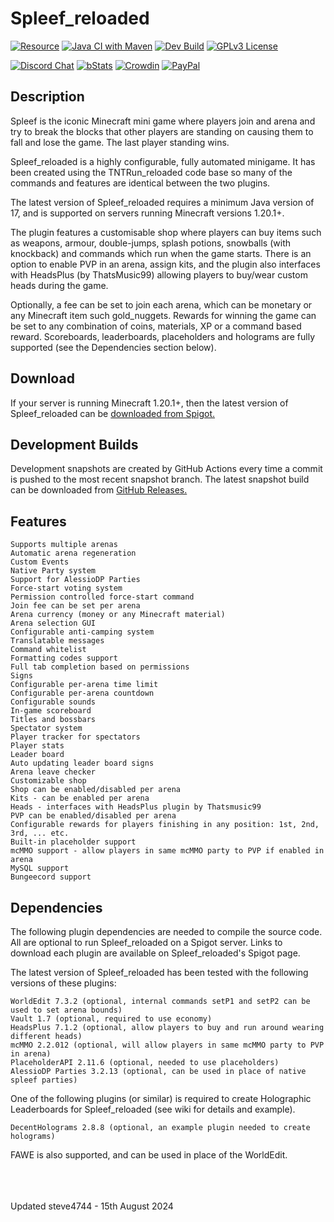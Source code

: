 # Spleef_reloaded

[![Resource](https://img.shields.io/badge/SpigotMC-Resource-orange.svg)](https://www.spigotmc.org/resources/spleef_reloaded-spleef-for-1-13-1-20.53359/)
[![Java CI with Maven](https://github.com/steve4744/Spleef/workflows/Java%20CI%20with%20Maven/badge.svg)](https://github.com/steve4744/Spleef/actions?query=workflow%3A%22Java+CI+with+Maven%22)
[![Dev Build](https://img.shields.io/badge/Dev%20Build-Latest-orange?logo=github-actions)](https://github.com/steve4744/Spleef/releases)
[![GPLv3 License](https://img.shields.io/badge/License-GPL%20v3-yellow.svg)](https://opensource.org/licenses/)


[![Discord Chat](https://img.shields.io/discord/308323056592486420?logo=discord)](https://discord.gg/wFYSAS4)
[![bStats](https://img.shields.io/badge/statistics-bstats-brightgreen.svg)](https://bstats.org/plugin/bukkit/Spleef_reloaded)
[![Crowdin](https://badges.crowdin.net/spleefreloaded/localized.svg)](https://crowdin.com/project/spleefreloaded)
[![PayPal](https://img.shields.io/badge/paypal-donate-yellow?logo=paypal)](https://www.paypal.com/paypalme/steve4744)


## Description

Spleef is the iconic Minecraft mini game where players join and arena and try to break the blocks that other players are standing on causing them to fall and lose the game. The last player standing wins.

Spleef_reloaded is a highly configurable, fully automated minigame. It has been created using the TNTRun_reloaded code base so many of the commands and features are identical between the two plugins.

The latest version of Spleef_reloaded requires a minimum Java version of 17, and is supported on servers running Minecraft versions 1.20.1+.

The plugin features a customisable shop where players can buy items such as weapons, armour, double-jumps, splash potions, snowballs (with knockback) and commands which run when the game starts. There is an option to enable PVP in an arena, assign kits, and the plugin also interfaces with HeadsPlus (by ThatsMusic99) allowing players to buy/wear custom heads during the game.

Optionally, a fee can be set to join each arena, which can be monetary or any Minecraft item such gold_nuggets. Rewards for winning the game can be set to any combination of coins, materials, XP or a command based reward. Scoreboards, leaderboards, placeholders and holograms are fully supported (see the Dependencies section below).


## Download

If your server is running Minecraft 1.20.1+, then the latest version of Spleef\_reloaded can be [downloaded from Spigot.](https://www.spigotmc.org/resources/spleef_reloaded.118673/ "Spleef_reloaded")


## Development Builds

Development snapshots are created by GitHub Actions every time a commit is pushed to the most recent snapshot branch. The latest snapshot build can be downloaded from [GitHub Releases.](https://github.com/steve4744/Spleef/releases "Releases")


## Features

    Supports multiple arenas
    Automatic arena regeneration
    Custom Events
    Native Party system
    Support for AlessioDP Parties
    Force-start voting system
    Permission controlled force-start command
    Join fee can be set per arena
    Arena currency (money or any Minecraft material)
    Arena selection GUI
    Configurable anti-camping system
    Translatable messages
    Command whitelist
    Formatting codes support
    Full tab completion based on permissions
    Signs
    Configurable per-arena time limit
    Configurable per-arena countdown
    Configurable sounds
    In-game scoreboard
    Titles and bossbars
    Spectator system
    Player tracker for spectators
    Player stats
    Leader board
    Auto updating leader board signs
    Arena leave checker
    Customizable shop
    Shop can be enabled/disabled per arena
    Kits - can be enabled per arena
    Heads - interfaces with HeadsPlus plugin by Thatsmusic99
    PVP can be enabled/disabled per arena
    Configurable rewards for players finishing in any position: 1st, 2nd, 3rd, ... etc.
    Built-in placeholder support
    mcMMO support - allow players in same mcMMO party to PVP if enabled in arena
    MySQL support
    Bungeecord support


## Dependencies

The following plugin dependencies are needed to compile the source code. All are optional to run Spleef_reloaded on a Spigot server.
Links to download each plugin are available on Spleef_reloaded's Spigot page.

The latest version of Spleef_reloaded has been tested with the following versions of these plugins:

    WorldEdit 7.3.2 (optional, internal commands setP1 and setP2 can be used to set arena bounds)
    Vault 1.7 (optional, required to use economy)
    HeadsPlus 7.1.2 (optional, allow players to buy and run around wearing different heads)
    mcMMO 2.2.012 (optional, will allow players in same mcMMO party to PVP in arena)
    PlaceholderAPI 2.11.6 (optional, needed to use placeholders)
    AlessioDP Parties 3.2.13 (optional, can be used in place of native spleef parties)
    
One of the following plugins (or similar) is required to create Holographic Leaderboards for Spleef_reloaded (see wiki for details and example).
    
    DecentHolograms 2.8.8 (optional, an example plugin needed to create holograms)

FAWE is also supported, and can be used in place of the WorldEdit.


<br />
<br />
<br />
Updated steve4744 - 15th August 2024
